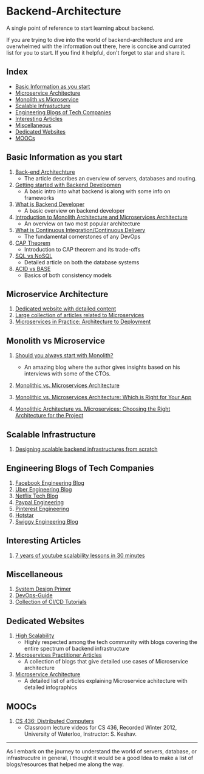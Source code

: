 # Backend-Architecture
A single point of reference to start learning about backend.

If you are trying to dive into the world of backend-architecture and are overwhelmed with the information out there, here is concise and currated list for you to start. If you find it helpful, don't forget to star and share it.

## Index
- [Basic Information as you start](#basic-information-as-you-start)
- [Microservice Architecture](#microservice-architecture)
- [Monolith vs Microservice](#monolith-vs-microservice)
- [Scalable Infrastucture](#scalable-infrastructure)
- [Engineering Blogs of Tech Companies](#engineering-blogs-of-tech-companies)
- [Interesting Articles](#interesting-articles)
- [Miscellaneous](#miscellaneous)
- [Dedicated Websites](#dedicated-websites)
- [MOOCs](#moocs)

## Basic Information as you start

1. [Back-end Architechture](https://www.codecademy.com/articles/back-end-architecture)
    - The article describes an overview of servers, databases and routing. 
2. [Getting started with Backend Developmen](https://codeburst.io/getting-started-with-backend-development-bfd8299e22e8)
    - A basic intro into what backend is along with some info on frameworks
3. [What is Backend Developer](https://www.guru99.com/what-is-backend-developer.html)
    - A basic overview on backend developer
4. [Introduction to Monolith Architecture and Microservices Architecture](https://medium.com/koderlabs/introduction-to-monolithic-architecture-and-microservices-architecture-b211a5955c63)
    - An overview on two most popular architecture
5. [What is Continuous Integration/Continuous Delivery](https://dzone.com/articles/what-is-cicd)
    - The fundamental cornerstones of any DevOps
6. [CAP Theorem](https://blog.andyet.com/2014/10/01/right-database/)
    - Introduction to CAP theorem and its trade-offs
7. [SQL vs NoSQL](https://www.upwork.com/hiring/data/sql-vs-nosql-databases-whats-the-difference/)
    - Detailed article on both the database systems 
8. [ACID vs BASE](https://neo4j.com/blog/acid-vs-base-consistency-models-explained/)
    - Basics of both consistency models

## Microservice Architecture

1. [Dedicated website with detailed content](https://martinfowler.com/microservices/)
2. [Large collection of articles related to Microservices](https://dzone.com/microservices-news-tutorials-tools)
3. [Microservices in Practice: Architecture to Deployment](https://dzone.com/articles/microservices-in-practice-1)

## Monolith vs Microservice

1. [Should you always start with Monolith?](https://buttercms.com/books/microservices-for-startups/should-you-always-start-with-a-monolith)
    - An amazing blog where the author gives insights based on his interviews with some of the CTOs.
2. [Monolithic vs. Microservices Architecture](https://articles.microservices.com/monolithic-vs-microservices-architecture-5c4848858f59)

3. [Monolithic vs. Microservices Architecture: Which is Right for Your App](https://mlsdev.com/blog/128-microservices-vs-monoliths-how-to-understand-when-it-s-time-to-use-the-former-option)

4. [Monolithic Architecture vs. Microservices: Choosing the Right Architecture for the Project](https://yellow.systems/blog/monolithic-architecture-vs-microservices-choosing-the-right-architecture-for-the-project)



## Scalable Infrastructure

1. [Designing scalable backend infrastructures from scratch](https://medium.com/@helloansh/designing-scalable-backend-infrastructures-from-scratch-af80f5767ccc)

## Engineering Blogs of Tech Companies

1. [Facebook Engineering Blog](https://engineering.fb.com/web/welcome-to-the-facebook-engineering-blog/)
2. [Uber Engineering Blog](https://eng.uber.com/)
3. [Netflix Tech Blog](https://medium.com/netflix-techblog)
4. [Paypal Engineering](https://medium.com/paypal-engineering)
5. [Pinterest Engineering](https://medium.com/pinterest-engineering)
6. [Hotstar](https://blog.hotstar.com/tagged/engineering)
7. [Swiggy Engineering Blog](https://blog.hotstar.com/tagged/engineering)

## Interesting Articles

1. [7 years of youtube scalability lessons in 30 minutes](http://highscalability.com/blog/2012/3/26/7-years-of-youtube-scalability-lessons-in-30-minutes.html)

## Miscellaneous

1. [System Design Primer](https://github.com/donnemartin/system-design-primer)
2. [DevOps-Guide](https://github.com/Tikam02/DevOps-Guide)
3. [Collection of CI/CD Tutorials](https://dzone.com/articles/the-complete-cicd-collection-tutorials)

## Dedicated Websites

1. [High Scalability](http://highscalability.com/)
    - Highly respected among the tech community with blogs covering the entire spectrum of backend infrastructure 
2. [Microservices Practitioner Articles](https://articles.microservices.com/)
    - A collection of blogs that give detailed use cases of Microservice architecture
3. [Microservice Architecture](https://microservices.io/index.html)
    - A detailed list of articles explaining Microservice achitecture with detailed infographics

## MOOCs

1. [CS 436: Distributed Computers](https://www.youtube.com/playlist?list=PLawkBQ15NDEkDJ5IyLIJUTZ1rRM9YQq6N)
    - Classroom lecture videos for CS 436, Recorded Winter 2012, University of Waterloo, Instructor: S. Keshav.

<hr/>

As I embark on the journey to understand the world of servers, database, or infrastrucutre in general, I thought it would be a good Idea to make a list of blogs/resources that helped me along the way. 
